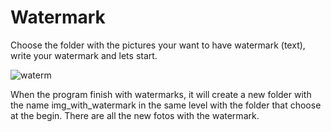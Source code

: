 # Watermark
Choose the folder with the pictures your want to have watermark (text), write your watermark and lets start.

![waterm](https://user-images.githubusercontent.com/83516016/152696023-33a9602d-e8a3-4b87-af5f-a8bd1bd71d74.png)

When the program finish with watermarks, it will create a new folder with the name img_with_watermark in the same level with the folder that choose at the begin.
There are all the new fotos with the watermark.
